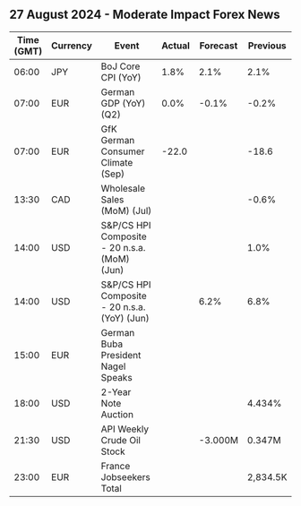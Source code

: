 ## 27 August 2024 - Moderate Impact Forex News

| Time (GMT) | Currency | Event | Actual | Forecast | Previous |
|------|----------|-------|--------|----------|----------|
| 06:00 | JPY | BoJ Core CPI (YoY) | 1.8% | 2.1% | 2.1% |
| 07:00 | EUR | German GDP (YoY) (Q2) | 0.0% | -0.1% | -0.2% |
| 07:00 | EUR | GfK German Consumer Climate (Sep) | -22.0 |  | -18.6 |
| 13:30 | CAD | Wholesale Sales (MoM) (Jul) |  |  | -0.6% |
| 14:00 | USD | S&P/CS HPI Composite - 20 n.s.a. (MoM) (Jun) |  |  | 1.0% |
| 14:00 | USD | S&P/CS HPI Composite - 20 n.s.a. (YoY) (Jun) |  | 6.2% | 6.8% |
| 15:00 | EUR | German Buba President Nagel Speaks |  |  |  |
| 18:00 | USD | 2-Year Note Auction |  |  | 4.434% |
| 21:30 | USD | API Weekly Crude Oil Stock |  | -3.000M | 0.347M |
| 23:00 | EUR | France Jobseekers Total |  |  | 2,834.5K |
